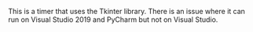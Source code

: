 This is a timer that uses the Tkinter library. There is an issue where it can run on Visual Studio 2019 and PyCharm but not on Visual Studio.
